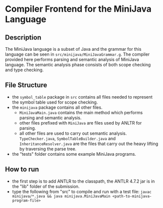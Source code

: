 # Compiler Frontend for the MiniJava Language
## Description
The MiniJava language is a subset of Java and the grammar for this language can be seen in `src/minijava/MiniJavaGrammar.g`.
The compiler provided here performs parsing and semantic analysis of MiniJava language. The semantic analysis phase
consists of both scope checking and type checking.

## File Structure
- the `symbol_table` package in `src` contains all files needed to represent the symbol table used for scope checking.
- the `minijava` package contains all other files.
    - `MiniJavaMain.java` contains the main method which performs parsing and semantic analysis.
    - other files prefixed with `MiniJava` are files used by ANLTR for parsing.
    - all other files are used to carry out semantic analysis. `TypeChecker.java`, `SymbolTableBuilder.java` and `InheritanceResolver.java`
    are the files that carry out the heavy lifting by traversing the parse tree.
- the "tests" folder contains some example MiniJava programs.

## How to run
- the first step is to add ANTLR to the classpath, the ANTLR 4.7.2 jar is in the "lib" folder of the submission.
- type the following from "src" to compile and run with a test file: `javac minijava/*.java && java minijava.MiniJavaMain <path-to-minijava-program-file>`
